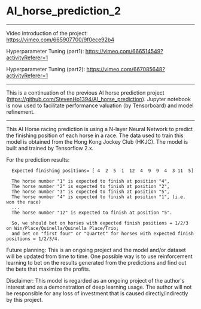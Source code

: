 # AI_horse_prediction_2

*******************************
Video introduction of the project:
https://vimeo.com/665907700/9f0ece92b4

Hyperparameter Tuning (part1):
https://vimeo.com/666514549?activityReferer=1

Hyperparameter Tuning (part2):
https://vimeo.com/667085648?activityReferer=1

*******************************

This is a continuation of the previous AI horse prediction project (https://github.com/StevenHo1394/AI_horse_prediction). Jupyter notebook is now used to facilitate performance valuation (by Tensorboard) and model refinement.

*******************************

This AI Horse racing prediction is using a N-layer Neural Network to predict the finishing position of each horse in a race. The data used to train this model is obtained from the Hong Kong Jockey Club (HKJC). The model is built and trained by Tensorflow 2.x. 

For the prediction results:

      Expected finishing positions= [ 4  2  5  1  12  4  9  9  4  3 11  5]
      
      The horse number "1" is expected to finish at position "4",
      The horse number "2" is expected to finish at position "2",
      The horse number "3" is expected to finish at position "5",
      The horse number "4" is expected to finish at position "1", (i.e. won the race)
      ...
      The horse number "12" is expected to finish at position "5".
      
      So, we should bet on horses with expected finish positions = 1/2/3 on Win/Place/Quinella/Quinella Place/Trio; 
      and bet on "first four" or "Quartet" for horses with expected finish positions = 1/2/3/4.
      
Future planning: This is an ongoing project and the model and/or dataset will be updated from time to time. One possible way is to use reinforcement learning to bet on the results generated from the predictions and find out the bets that maximize the profits.

Disclaimer:
This model is regarded as an ongoing project of the author's interest and as a demonstration of deep learning usage. The author will not be responsible for any loss of investment that is caused directly/indirectly by this project.
